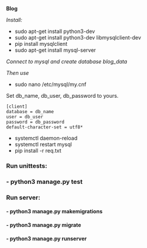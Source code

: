 **Blog**

*Install:*


- sudo apt-get install python3-dev
- sudo apt-get install python3-dev libmysqlclient-dev
- pip install mysqlclient
- sudo apt-get install mysql-server

*Connect to mysql and create database blog_data*

*Then use*


- sudo nano /etc/mysql/my.cnf

Set db_name, db_user, db_password to yours.

```
[client]
database = db_name
user = db_user
password = db_password
default-character-set = utf8*
```

- systemctl daemon-reload
- systemctl restart mysql
- pip install -r req.txt

### Run unittests:
### - python3 manage.py test

### Run server:
#### - python3 manage.py makemigrations
#### - python3 manage.py migrate
#### - python3 manage.py runserver